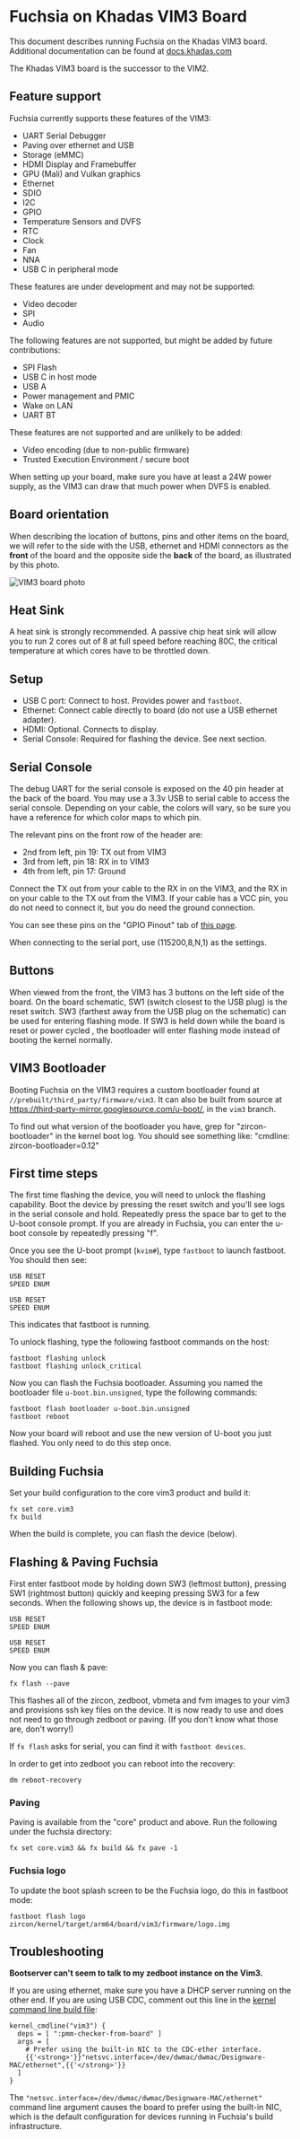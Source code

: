 # Fuchsia on Khadas VIM3 Board

This document describes running Fuchsia on the Khadas VIM3 board.
Additional documentation can be found at [docs.khadas.com](http://docs.khadas.com/)

The Khadas VIM3 board is the successor to the VIM2.

## Feature support

Fuchsia currently supports these features of the VIM3:

* UART Serial Debugger
* Paving over ethernet and USB
* Storage (eMMC)
* HDMI Display and Framebuffer
* GPU (Mali) and Vulkan graphics
* Ethernet
* SDIO
* I2C
* GPIO
* Temperature Sensors and DVFS
* RTC
* Clock
* Fan
* NNA
* USB C in peripheral mode

These features are under development and may not be supported:

* Video decoder
* SPI
* Audio

The following features are not supported, but might be added by future
contributions:

* SPI Flash
* USB C in host mode
* USB A
* Power management and PMIC
* Wake on LAN
* UART BT

These features are not supported and are unlikely to be added:

* Video encoding (due to non-public firmware)
* Trusted Execution Environment / secure boot

When setting up your board, make sure you have at least a 24W power supply, as the VIM3
can draw that much power when DVFS is enabled.

## Board orientation

When describing the location of buttons, pins and other items on the board,
we will refer to the side with the USB, ethernet and HDMI connectors as the **front** of the board
and the opposite side the **back** of the board, as illustrated by this photo.

![VIM3 board photo](images/VIM3-photo.jpg "A photo of a VIM3 board demonstrating the front and back orientation.")

## Heat Sink

A heat sink is strongly recommended. A passive chip heat sink will allow you
to run 2 cores out of 8 at full speed before reaching 80C, the critical
temperature at which cores have to be throttled down.

## Setup

- USB C port: Connect to host. Provides power and `fastboot`.
- Ethernet: Connect cable directly to board (do not use a USB ethernet adapter).
- HDMI: Optional. Connects to display.
- Serial Console: Required for flashing the device. See next section.

## Serial Console

The debug UART for the serial console is exposed on the 40 pin header at the back of the board.
You may use a 3.3v  USB to serial cable to access the serial console.  Depending on your cable,
the colors will vary, so be sure you have a reference for which color maps to which pin.

The relevant pins on the front row of the header are:

- 2nd from left, pin 19: TX out from VIM3
- 3rd from left, pin 18: RX in to VIM3
- 4th from left, pin 17: Ground

Connect the TX out from your cable to the RX in on the VIM3, and the RX in on your cable
to the TX out from the VIM3.  If your cable has a VCC pin, you do not need to connect it,
but you do need the ground connection.

You can see these pins on the "GPIO Pinout" tab of [this page](https://docs.khadas.com/linux/vim3/Hardware.html#VIM3-Hardware-Info).

When connecting to the serial port, use (115200,8,N,1) as the settings.

## Buttons

When viewed from the front, the VIM3 has 3 buttons on the left side of the board. On the board schematic, SW1 (switch closest to the USB plug) is the reset switch. SW3 (farthest away from the USB plug on the schematic) can be used for entering flashing mode. If SW3 is held down while the board is reset or power cycled , the bootloader will enter flashing mode instead of booting the kernel normally.

## VIM3 Bootloader

Booting Fuchsia on the VIM3 requires a custom bootloader found at
`//prebuilt/third_party/firmware/vim3`. It can also be built from source at
https://third-party-mirror.googlesource.com/u-boot/, in the `vim3` branch.

To find out what version of the bootloader you have, grep for "zircon-bootloader"
in the kernel boot log. You should see something like: "cmdline: zircon-bootloader=0.12"

## First time steps

The first time flashing the device, you will need to unlock the flashing capability.  Boot the device by pressing the reset switch and you'll see logs in the serial console and hold.  Repeatedly press the space bar to get to the U-boot console prompt.
If you are already in Fuchsia, you can enter the u-boot console by repeatedly pressing "f".

Once you see the U-boot prompt (`kvim#`), type `fastboot` to launch fastboot.  You should then see:

```
USB RESET
SPEED ENUM

USB RESET
SPEED ENUM
```

This indicates that fastboot is running.

To unlock flashing, type the following fastboot commands on the host:

```
fastboot flashing unlock
fastboot flashing unlock_critical
```

Now you can flash the Fuchsia bootloader.  Assuming you named the bootloader
file `u-boot.bin.unsigned`, type the following commands:

```
fastboot flash bootloader u-boot.bin.unsigned
fastboot reboot
```

Now your board will reboot and use the new version of U-boot you just flashed.  You only need to do this step once.

## Building Fuchsia

Set your build configuration to the core vim3 product and build it:

```
fx set core.vim3
fx build
```

When the build is complete, you can flash the device (below).

## Flashing & Paving Fuchsia

First enter fastboot mode by holding down SW3 (leftmost button), pressing SW1 (rightmost button) quickly and keeping pressing SW3 for a few seconds. When the following shows up, the device is in fastboot mode:

```
USB RESET
SPEED ENUM

USB RESET
SPEED ENUM
```

Now you can flash & pave:

```
fx flash --pave
```

This flashes all of the zircon, zedboot, vbmeta and fvm images to your vim3 and provisions ssh key files on the device.
It is now ready to use and does not need to go through zedboot or paving.  (If you don't know what those are, don't worry!)

If `fx flash` asks for serial, you can find it with `fastboot devices`.

In order to get into zedboot you can reboot into the recovery:

```
dm reboot-recovery
```

### Paving

Paving is available from the "core" product and above. Run the following under the fuchsia directory:

```
fx set core.vim3 && fx build && fx pave -1
```

### Fuchsia logo

To update the boot splash screen to be the Fuchsia logo, do this in fastboot mode:

```
fastboot flash logo zircon/kernel/target/arm64/board/vim3/firmware/logo.img
```

## Troubleshooting

**Bootserver can't seem to talk to my zedboot instance on the Vim3.**

If you are using ethernet, make sure you have a DHCP server running on the other end.
If you are using USB CDC, comment out this line in the
[kernel command line build file](https://cs.opensource.google/fuchsia/fuchsia/+/main:boards/kernel_cmdline/BUILD.gn):

```
kernel_cmdline("vim3") {
  deps = [ ":pmm-checker-from-board" ]
  args = [
    # Prefer using the built-in NIC to the CDC-ether interface.
    {{'<strong>'}}"netsvc.interface=/dev/dwmac/dwmac/Designware-MAC/ethernet",{{'</strong>'}}
  ]
}
```

The `"netsvc.interface=/dev/dwmac/dwmac/Designware-MAC/ethernet"` command line argument causes the board to prefer using the built-in NIC, which is the default configuration for devices running in Fuchsia's build infrastructure.
